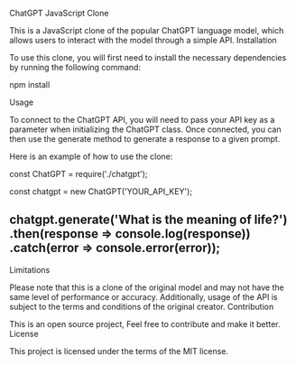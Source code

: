 ChatGPT JavaScript Clone

This is a JavaScript clone of the popular ChatGPT language model, which allows users to interact with the model through a simple API.
Installation

To use this clone, you will first need to install the necessary dependencies by running the following command:

npm install

Usage

To connect to the ChatGPT API, you will need to pass your API key as a parameter when initializing the ChatGPT class. Once connected, you can then use the generate method to generate a response to a given prompt.

Here is an example of how to use the clone:

const ChatGPT = require('./chatgpt');

const chatgpt = new ChatGPT('YOUR_API_KEY');

chatgpt.generate('What is the meaning of life?')
  .then(response => console.log(response))
  .catch(error => console.error(error));
---------------------------------------------------------------------------------------------------------------------------------------

Limitations

Please note that this is a clone of the original model and may not have the same level of performance or accuracy. Additionally, usage of the API is subject to the terms and conditions of the original creator.
Contribution

This is an open source project, Feel free to contribute and make it better.
License

This project is licensed under the terms of the MIT license.
